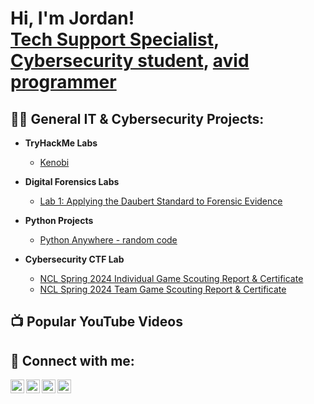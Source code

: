 <h1>Hi, I'm Jordan! <br/><a href="https://www.linkedin.com/in/awl4114awl/">Tech Support Specialist</a>, <a href="https://www.linkedin.com/in/awl4114awl/">Cybersecurity student</a>, <a href="https://replit.com/@awl4114awl">avid programmer</a></h1>

<h2>👨‍💻 General IT & Cybersecurity Projects:</h2> 

- <b>TryHackMe Labs</b>
  - [Kenobi](https://github.com/awl4114awl/Kenobi---TryHackMe-Lab)

- <b>Digital Forensics Labs</b>
  - [Lab 1: Applying the Daubert Standard to Forensic Evidence](C:/Users/jk8329/Downloads/Applying_the_Daubert_Standard_to_Forensic_Evidence_4e_-_Jordan_Calvert.html)

- <b>Python Projects</b>
  - [Python Anywhere - random code](https://www.pythonanywhere.com/user/awl4114awl/files/home/awl4114awl)

- <b>Cybersecurity CTF Lab</b>
  - [NCL Spring 2024 Individual Game Scouting Report & Certificate](https://cyberskyline.com/report/TRXAV7WRQGFH)
  - [NCL Spring 2024 Team Game Scouting Report & Certificate](https://cyberskyline.com/report/EEB7XAEEFB9F)

<h2>📺 Popular YouTube Videos</h2>



<h2> 🤳 Connect with me:</h2>

[<img align="left" alt="JoshMadakor | YouTube" width="22px" src="https://cdn.jsdelivr.net/npm/simple-icons@v3/icons/youtube.svg" />][youtube]
[<img align="left" alt="JoshMadakor | Twitter" width="22px" src="https://cdn.jsdelivr.net/npm/simple-icons@v3/icons/twitter.svg" />][twitter]
[<img align="left" alt="JoshMadakor | LinkedIn" width="22px" src="https://cdn.jsdelivr.net/npm/simple-icons@v3/icons/linkedin.svg" />][linkedin]
[<img align="left" alt="JoshMadakor | Instagram" width="22px" src="https://cdn.jsdelivr.net/npm/simple-icons@v3/icons/instagram.svg" />][instagram]

[twitter]: https://twitter.com/joshmadakor
[youtube]: https://www.youtube.com/c/joshmadakor
[instagram]: https://www.instagram.com/joshmadakor/
[linkedin]: https://linkedin.com/in/joshmadakor

<!--
**joshmadakor1/joshmadakor1** is a ✨ _special_ ✨ repository because its `README.md` (this file) appears on your GitHub profile.

Here are some ideas to get you started:

- 🔭 I’m currently working on ...
- 🌱 I’m currently learning ...
- 👯 I’m looking to collaborate on ...
- 🤔 I’m looking for help with ...
- 💬 Ask me about ...
- 📫 How to reach me: ...
- 😄 Pronouns: ...
- ⚡ Fun fact: ...
-->
